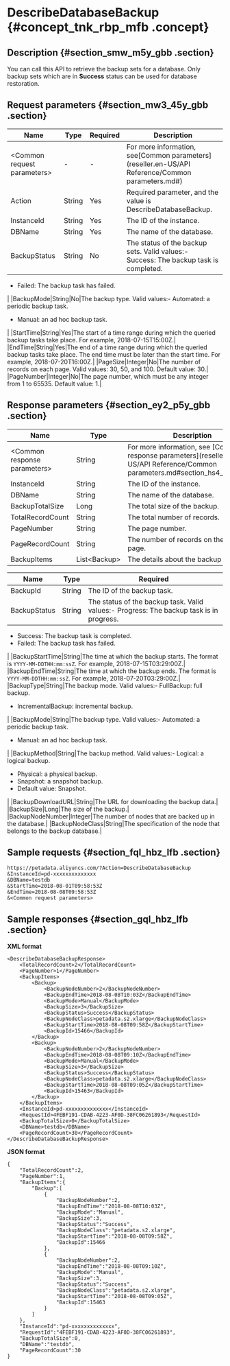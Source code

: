 # DescribeDatabaseBackup {#concept_tnk_rbp_mfb .concept}

## Description {#section_smw_m5y_gbb .section}

You can call this API to retrieve the backup sets for a database. Only backup sets which are in **Success** status can be used for database restoration.

## Request parameters {#section_mw3_45y_gbb .section}

|Name|Type|Required|Description|
|----|----|--------|-----------|
|<Common request parameters\>|-|-|For more information, see[Common parameters](reseller.en-US/API Reference/Common parameters.md#)|
|Action|String|Yes|Required parameter, and the value is DescribeDatabaseBackup.|
|InstanceId|String|Yes|The ID of the instance.|
|DBName|String|Yes|The name of the database.|
|BackupStatus|String|No|The status of the backup sets. Valid values:-   Success: The backup task is completed.
-   Failed: The backup task has failed.

|
|BackupMode|String|No|The backup type. Valid values:-   Automated: a periodic backup task.
-   Manual: an ad hoc backup task.

|
|StartTime|String|Yes|The start of a time range during which the queried backup tasks take place. For example, 2018-07-15T15:00Z.|
|EndTime|String|Yes|The end of a time range during which the queried backup tasks take place. The end time must be later than the start time. For example, 2018-07-20T16:00Z.|
|PageSize|Integer|No|The number of records on each page. Valid values: 30, 50, and 100. Default value: 30.|
|PageNumber|Integer|No|The page number, which must be any integer from 1 to 65535. Default value: 1.|

## Response parameters {#section_ey2_p5y_gbb .section}

|Name|Type|Description|
|----|----|-----------|
|<Common response parameters\>|String|For more information, see [Common response parameters](reseller.en-US/API Reference/Common parameters.md#section_hs4_m3y_gbb).|
|InstanceId|String |The ID of the instance.|
|DBName|String|The name of the database.|
|BackupTotalSize|Long|The total size of the backup.|
|TotalRecordCount|String|The total number of records.|
|PageNumber|String|The page number.|
|PageRecordCount|String|The number of records on the current page.|
|BackupItems|List<Backup\>|The details about the backup task.|

|Name|Type|Required|
|----|----|--------|
|BackupId|String|The ID of the backup task.|
|BackupStatus|String|The status of the backup task. Valid values:-   Progress: The backup task is in progress.
-   Success: The backup task is completed.
-   Failed: The backup task has failed.

|
|BackupStartTime|String|The time at which the backup starts. The format is `YYYY-MM-DDTHH:mm:ssZ`. For example, 2018-07-15T03:29:00Z.|
|BackupEndTime|String|The time at which the backup ends. The format is `YYYY-MM-DDTHH:mm:ssZ`. For example, 2018-07-20T03:29:00Z.|
|BackupType|String|The backup mode. Valid values:-   FullBackup: full backup.
-   IncrementalBackup: incremental backup.

|
|BackupMode|String|The backup type. Valid values:-   Automated: a periodic backup task.
-   Manual: an ad hoc backup task.

|
|BackupMethod|String|The backup method. Valid values:-   Logical: a logical backup.
-   Physical: a physical backup.
-   Snapshot: a snapshot backup.
-   Default value: Snapshot.

|
|BackupDownloadURL|String|The URL for downloading the backup data.|
|BackupSize|Long|The size of the backup.|
|BackupNodeNumber|Integer|The number of nodes that are backed up in the database.|
|BackupNodeClass|String|The specification of the node that belongs to the backup database.|

## Sample requests {#section_fql_hbz_lfb .section}

```
https://petadata.aliyuncs.com/?Action=DescribeDatabaseBackup
&InstanceId=pd-xxxxxxxxxxxxxx
&DBName=testdb
&StartTime=2018-08-01T09:58:53Z
&EndTime=2018-08-08T09:58:53Z
&<Common request parameters>
```

## Sample responses {#section_gql_hbz_lfb .section}

**XML format**

```
<DescribeDatabaseBackupResponse>  
	<TotalRecordCount>2</TotalRecordCount>
	<PageNumber>1</PageNumber>
	<BackupItems>
		<Backup>
			<BackupNodeNumber>2</BackupNodeNumber>
			<BackupEndTime>2018-08-08T10:03Z</BackupEndTime>
			<BackupMode>Manual</BackupMode>
			<BackupSize>3</BackupSize>
			<BackupStatus>Success</BackupStatus>
			<BackupNodeClass>petadata.s2.xlarge</BackupNodeClass>
			<BackupStartTime>2018-08-08T09:58Z</BackupStartTime>
			<BackupId>15466</BackupId>
		</Backup>
		<Backup>
			<BackupNodeNumber>2</BackupNodeNumber>
			<BackupEndTime>2018-08-08T09:10Z</BackupEndTime>
			<BackupMode>Manual</BackupMode>
			<BackupSize>3</BackupSize>
			<BackupStatus>Success</BackupStatus>
			<BackupNodeClass>petadata.s2.xlarge</BackupNodeClass>
			<BackupStartTime>2018-08-08T09:05Z</BackupStartTime>
			<BackupId>15463</BackupId>
		</Backup>
	</BackupItems>
	<InstanceId>pd-xxxxxxxxxxxxxx</InstanceId>
	<RequestId>4FEBF191-CDAB-4223-AF0D-38FC06261893</RequestId>
	<BackupTotalSize>0</BackupTotalSize>
	<DBName>testdb</DBName>
	<PageRecordCount>30</PageRecordCount>
</DescribeDatabaseBackupResponse>
```

**JSON format**

```
{
    "TotalRecordCount":2,
    "PageNumber":1,
    "BackupItems":{
        "Backup":[
            {
                "BackupNodeNumber":2,
                "BackupEndTime":"2018-08-08T10:03Z",
                "BackupMode":"Manual",
                "BackupSize":3,
                "BackupStatus":"Success",
                "BackupNodeClass":"petadata.s2.xlarge",
                "BackupStartTime":"2018-08-08T09:58Z",
                "BackupId":15466
            },
            {
                "BackupNodeNumber":2,
                "BackupEndTime":"2018-08-08T09:10Z",
                "BackupMode":"Manual",
                "BackupSize":3,
                "BackupStatus":"Success",
                "BackupNodeClass":"petadata.s2.xlarge",
                "BackupStartTime":"2018-08-08T09:05Z",
                "BackupId":15463
            }
        ]
    },
    "InstanceId":"pd-xxxxxxxxxxxxxx",
    "RequestId":"4FEBF191-CDAB-4223-AF0D-38FC06261893",
    "BackupTotalSize":0,
    "DBName":"testdb",
    "PageRecordCount":30
}
```

